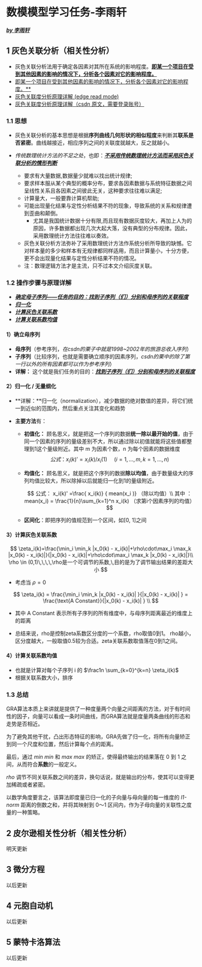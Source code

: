 # 	数模模型学习任务-李雨轩

<u>***by 李雨轩***</u>

## 1 灰色关联分析（相关性分析）

* 灰色关联分析法用于确定各因素对其所在系统的影响程度。<u>**即某一个项目在受到其他因素的影响的情况下，分析各个因素对它的影响程度。**</u>
* <u>即某一个项目在受到其他因素的影响的情况下，分析各个因素对它的影响程度。**</u>
* [灰色关联度分析原理详解 (edge read mode)](read://https_blog.csdn.net/?url=https%3A%2F%2Fblog.csdn.net%2Fedogawachia%2Farticle%2Fdetails%2F85330067)
* [灰色关联度分析原理详解（csdn 原文，需要登录账号）](https_blog.csdn.net/?url=https%3A%2F%2Fblog.csdn.net%2Fedogawachia%2Farticle%2Fdetails%2F85330067) 

### 1.1 思想

* 灰色关联分析的基本思想是根据**序列曲线几何形状的相似程度**来判断其**联系是否紧密**。曲线越接近，相应序列之间的关联度就越大，反之就越小。


* *传统数理统计方法的不足之处*，也即：**<u>*不采用传统数理统计方法而采用灰色关联分析的情形判断*</u>**
  * 要求有大量数据,数据量少就难以找出统计规律;
  * 要求样本服从某个典型的概率分布，要求各因素数据与系统特征数据之间呈线性关系且各因素之间彼此无关，这种要求往往难以满足;
  * 计算量大，一般要靠计算机帮助;
  * 可能出现量化结果与定性分析结果不符的现象，导致系统的关系和规律遭到歪曲和颠倒。
    * 尤其是我国统计数据十分有限,而且现有数据灰度较大，再加上人为的原因，许多数据都出现几次大起大落，没有典型的分布规律。因此，采用数理统计方法往往难以奏效。
  * 灰色关联分析方法弥补了采用数理统计方法作系统分析所导致的缺憾。它对样本量的多少和样本有无规律都同样适用，而且计算量小，十分方便，更不会出现量化结果与定性分析结果不符的情况。
  * 注：数理逻辑方法才是主流，只不过本文介绍灰度关联。 

### 1.2 操作步骤与原理详解

* *<u>**确定母子序列——任务的目的：找到子序列（们）分别和母序列的关联程度**</u>*
* *<u>**归一化**</u>*
* *<u>**计算灰色关联系数**</u>*
* *<u>**计算关联系数均值**</u>*



#### 1）确立母序列

* **母序列**（参考序列，*在csdn的栗子中就是1998~2002年的旅游总收入序列*）
* **子序列**（比较序列，也就是需要确立顺序的因素序列，*csdn的栗中的除了第一行以外的所有因素都可以作为参考序列*）
* **详解：** 这个就是我们任务的目的：**<u>*找到子序列（们）分别和母序列的关联程度*</u>**

#### 2）归一化 / 无量纲化

* **详解：**归一化（normalization），减少数据的绝对数值的差异，将它们统一到近似的范围内，然后重点关注其变化和趋势

* **主要方法**有：

  * **初值化：** 顾名思义，就是把这一个序列的数据**统一除以最开始的值**，由于同一个因素的序列的量级差别不大，所以通过除以初值就能将这些值都整理到1这个量级附近。其中 m 为因素个数，n 为每个因素的数据维度
    $$
    公式： x_i(k)' = x_i(k) / x_i(1)\,\,\,\,\,\,\,\,( i = 1,...,m, k = 1,...,n)
    $$

  * **均值化：** 顾名思义，就是把这个序列的数据**除以均值**，由于数量级大的序列均值比较大，所以除掉以后就能归一化到1的量级附近。

    $$
    公式： x_i(k)' =\frac{ x_i(k)} { mean(x_i )}        （除以均值）\\
    其中 ： mean(x_i) = \frac{1}{n}\sum_{k=1}^n x_i(k)     （求第i个因素序列的均值）
    $$

  * **区间化**：即把序列的值规范到一个区间，如[0, 1]之间

#### 3）计算灰色关联系数

$$
\zeta_i(k)=\frac{\min_i \min_k |x_0(k) - x_i(k)|+\rho\cdot\max_i \max_k |x_0(k) - x_i(k)|}{|x_0(k) - x_i(k)|+\rho\cdot\max_i \max_k |x_0(k) - x_i(k)|}\\
\rho \in (0,1)\,\,\,\,\rho是一个可调节的系数,\,目的是为了调节输出结果的差距大小
$$

* 考虑当 $\rho=0$

$$
\zeta_i(k) = \frac{\min_i \min_k |x_0(k) - x_i(k)| }{|x_0(k) - x_i(k)| } = \frac{\text{A Constant}}{|x_0(k) - x_i(k)| } \\
$$

* 其中 $\text{A Constant}$ 表示所有子序列的所有维度中，与母序列距离最近的维度上的距离


* 总结来说，rho是控制zeta系数区分度的一个系数，rho取值0到1。 rho越小，区分度越大，一般取值0.5较为合适。zeta关联系数取值落在0到1之间。

#### 4）计算关联系数均值

* 也就是计算对每个子序列 i  的 $\frac1n \sum_{k=0}^{k=n} \zeta_i(k)$
* 根据关联系数大小，排序

### 1.3 总结

GRA算法本质上来讲就是提供了一种度量两个向量之间距离的方法，对于有时间性的因子，向量可以看成一条时间曲线，而GRA算法就是度量两条曲线的形态和走势是否相近。

为了避免其他干扰，凸出形态特征的影响，GRA先做了归一化，将所有向量矫正到同一个尺度和位置，然后计算每个点的距离。

最后，通过 *min min* 和 *max max* 的矫正，使得最终输出的结果落在 0 到 1 之间，从而符合**系数**的一般定义。

*rho* 调节不同关联系数之间的差异，换句话说，就是输出的分布，使其可以变得更加稀疏或者紧密。

以数学角度要言之，该算法即度量已归一化的子向量与母向量的每一维度的 *l1-norm* 距离的倒数之和，并将其映射到 0～1 区间内，作为子母向量的关联性之度量的一种策略。

## 2 皮尔逊相关性分析（相关性分析）

明天更新

## 3 微分方程

以后更新

## 4 元胞自动机

以后更新

## 5 蒙特卡洛算法

以后更新